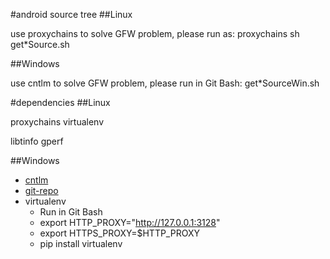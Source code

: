 #android source tree
##Linux

use proxychains to solve GFW problem,
please run as:
proxychains sh get*Source.sh

##Windows

use cntlm to solve GFW problem,
please run in Git Bash:
get*SourceWin.sh

#dependencies
##Linux

proxychains
virtualenv

libtinfo
gperf

##Windows

- [cntlm](http://cntlm.sourceforge.net/)
- [git-repo](https://github.com/esrlabs/git-repo)
- virtualenv
	- Run in Git Bash
	- export HTTP_PROXY="http://127.0.0.1:3128"
	- export HTTPS_PROXY=$HTTP_PROXY
	- pip install virtualenv
